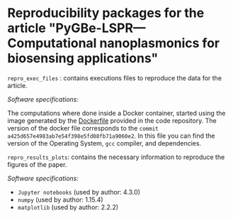 # Reproducibility packages for the article "PyGBe-LSPR—Computational nanoplasmonics for biosensing applications"

`repro_exec_files` : contains executions files to reproduce the data for the article.
 
 *Software specifications:*  
 
 The computations where done inside a Docker container, started using the image generated by the [Dockerfile](https://github.com/barbagroup/pygbe/blob/master/Dockerfile)
 provided in the code repository. The version of the docker file corresponds to the `commit a425d657e4983ab7e54f398e5fd08fb71a9060e2`. In this file you can find the version of the Operating System, `gcc` compiler, and dependencies. 
 
 `repro_results_plots`: contains the necessary information to reproduce the figures of the paper.
 
  *Software specifications:*
  
  - `Jupyter notebooks` (used by author: 4.3.0)
  - `numpy` (used by author: 1.15.4)
  - `matplotlib` (used by author: 2.2.2)
 
